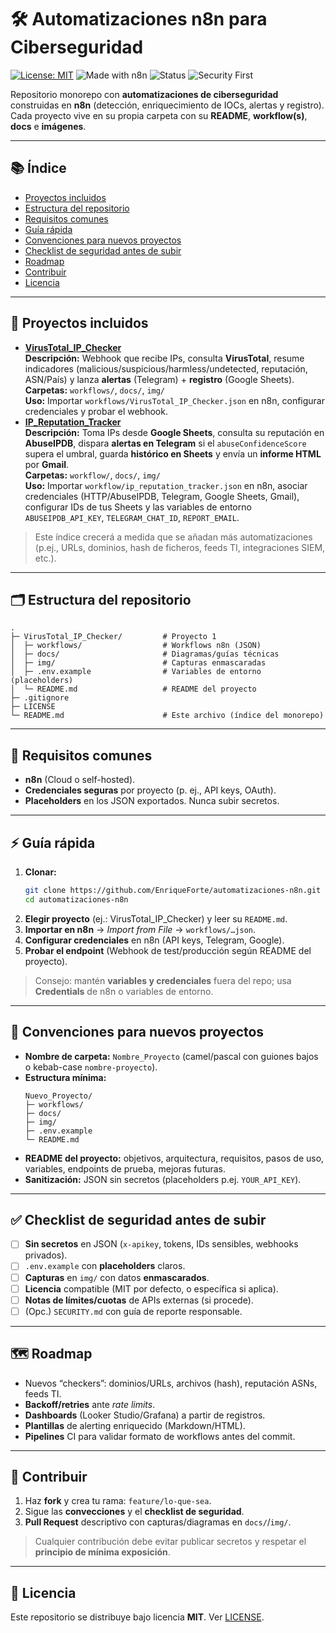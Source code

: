 # 🛠️ Automatizaciones n8n para Ciberseguridad

[![License: MIT](https://img.shields.io/badge/License-MIT-green.svg)](./LICENSE)
![Made with n8n](https://img.shields.io/badge/Made%20with-n8n-blue)
![Status](https://img.shields.io/badge/status-active-success)
![Security First](https://img.shields.io/badge/security-first-critical)

Repositorio monorepo con **automatizaciones de ciberseguridad** construidas en **n8n** (detección, enriquecimiento de IOCs, alertas y registro). Cada proyecto vive en su propia carpeta con su **README**, **workflow(s)**, **docs** e **imágenes**.

---

## 📚 Índice

- [Proyectos incluidos](#proyectos-incluidos)
- [Estructura del repositorio](#estructura-del-repositorio)
- [Requisitos comunes](#requisitos-comunes)
- [Guía rápida](#guía-rápida)
- [Convenciones para nuevos proyectos](#convenciones-para-nuevos-proyectos)
- [Checklist de seguridad antes de subir](#checklist-de-seguridad-antes-de-subir)
- [Roadmap](#roadmap)
- [Contribuir](#contribuir)
- [Licencia](#licencia)

---

## 🚀 Proyectos incluidos

- **[VirusTotal_IP_Checker](./VirusTotal_IP_Checker/)**  
  **Descripción:** Webhook que recibe IPs, consulta **VirusTotal**, resume indicadores (malicious/suspicious/harmless/undetected, reputación, ASN/País) y lanza **alertas** (Telegram) + **registro** (Google Sheets).  
  **Carpetas:** `workflows/`, `docs/`, `img/`  
  **Uso:** Importar `workflows/VirusTotal_IP_Checker.json` en n8n, configurar credenciales y probar el webhook.
- **[IP_Reputation_Tracker](./IP_Reputation_Tracker/)**  
  **Descripción:** Toma IPs desde **Google Sheets**, consulta su reputación en **AbuseIPDB**, dispara **alertas en Telegram** si el `abuseConfidenceScore` supera el umbral, guarda **histórico en Sheets** y envía un **informe HTML** por **Gmail**.  
  **Carpetas:** `workflow/`, `docs/`, `img/`  
  **Uso:** Importar `workflow/ip_reputation_tracker.json` en n8n, asociar credenciales (HTTP/AbuseIPDB, Telegram, Google Sheets, Gmail), configurar IDs de tus Sheets y las variables de entorno `ABUSEIPDB_API_KEY`, `TELEGRAM_CHAT_ID`, `REPORT_EMAIL`.


> Este índice crecerá a medida que se añadan más automatizaciones (p.ej., URLs, dominios, hash de ficheros, feeds TI, integraciones SIEM, etc.).

---

## 🗂️ Estructura del repositorio

```
.
├─ VirusTotal_IP_Checker/         # Proyecto 1
│  ├─ workflows/                  # Workflows n8n (JSON)
│  ├─ docs/                       # Diagramas/guías técnicas
│  ├─ img/                        # Capturas enmascaradas
│  ├─ .env.example                # Variables de entorno (placeholders)
│  └─ README.md                   # README del proyecto
├─ .gitignore
├─ LICENSE
└─ README.md                      # Este archivo (índice del monorepo)
```

---

## 🧩 Requisitos comunes

- **n8n** (Cloud o self-hosted).
- **Credenciales seguras** por proyecto (p. ej., API keys, OAuth).
- **Placeholders** en los JSON exportados. Nunca subir secretos.

---

## ⚡ Guía rápida

1. **Clonar:**
   ```bash
   git clone https://github.com/EnriqueForte/automatizaciones-n8n.git
   cd automatizaciones-n8n
   ```
2. **Elegir proyecto** (ej.: VirusTotal_IP_Checker) y leer su `README.md`.
3. **Importar en n8n** → *Import from File* → `workflows/…json`.
4. **Configurar credenciales** en n8n (API keys, Telegram, Google).
5. **Probar el endpoint** (Webhook de test/producción según README del proyecto).

> Consejo: mantén **variables y credenciales** fuera del repo; usa **Credentials** de n8n o variables de entorno.

---

## 🧭 Convenciones para nuevos proyectos

- **Nombre de carpeta:** `Nombre_Proyecto` (camel/pascal con guiones bajos o kebab-case `nombre-proyecto`).
- **Estructura mínima:**
  ```
  Nuevo_Proyecto/
  ├─ workflows/
  ├─ docs/
  ├─ img/
  ├─ .env.example
  └─ README.md
  ```
- **README del proyecto:** objetivos, arquitectura, requisitos, pasos de uso, variables, endpoints de prueba, mejoras futuras.
- **Sanitización:** JSON sin secretos (placeholders p.ej. `YOUR_API_KEY`).

---

## ✅ Checklist de seguridad antes de subir

- [ ] **Sin secretos** en JSON (`x-apikey`, tokens, IDs sensibles, webhooks privados).
- [ ] `.env.example` con **placeholders** claros.
- [ ] **Capturas** en `img/` con datos **enmascarados**.
- [ ] **Licencia** compatible (MIT por defecto, o específica si aplica).
- [ ] **Notas de límites/cuotas** de APIs externas (si procede).
- [ ] (Opc.) `SECURITY.md` con guía de reporte responsable.

---

## 🗺️ Roadmap

- Nuevos “checkers”: dominios/URLs, archivos (hash), reputación ASNs, feeds TI.
- **Backoff/retries** ante *rate limits*.
- **Dashboards** (Looker Studio/Grafana) a partir de registros.
- **Plantillas** de alerting enriquecido (Markdown/HTML).
- **Pipelines** CI para validar formato de workflows antes del commit.

---

## 🤝 Contribuir

1. Haz **fork** y crea tu rama: `feature/lo-que-sea`.
2. Sigue las **convecciones** y el **checklist de seguridad**.
3. **Pull Request** descriptivo con capturas/diagramas en `docs/`/`img/`.

> Cualquier contribución debe evitar publicar secretos y respetar el **principio de mínima exposición**.

---

## 📄 Licencia

Este repositorio se distribuye bajo licencia **MIT**. Ver [LICENSE](./LICENSE).
